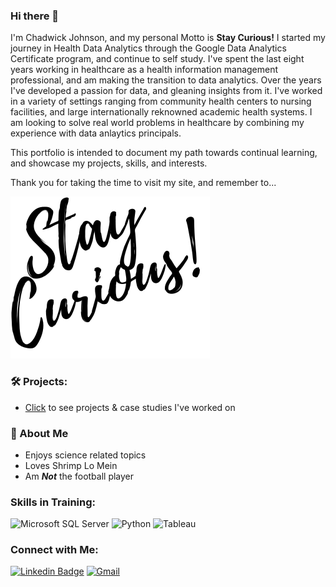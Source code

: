 ### Hi there 👋
I'm Chadwick Johnson, and my personal Motto is **Stay Curious!** I started my journey in Health Data Analytics through the Google Data Analytics Certificate program, and continue to self study. I've spent the last eight years working in healthcare as a health information management professional, and am making the transition to data analytics. Over the years I've developed a passion for data, and gleaning insights from it. I've worked in a variety of settings ranging from community health centers to nursing facilities, and large internationally reknowned academic health systems. I am looking to solve real world problems in healthcare by combining my experience with data anlaytics principals. 

This portfolio is intended to document my path towards continual learning, and showcase my projects, skills, and interests.

Thank you for taking the time to visit my site, and remember to...

![Image](https://github.com/cgjohnso/cgjohnso.gethub.io/blob/main/images/staycurious.png)

### 🛠️ Projects:

- [Click](https://cgjohnso.github.io/cgjohnso.gethub.io/) to see projects & case studies I've worked on

### 🚨 About Me

- Enjoys science related topics
- Loves Shrimp Lo Mein
- Am ***Not*** the football player




### Skills in Training:

![Microsoft SQL Server](https://img.shields.io/badge/Microsoft_SQL_Server-CC2927?style=for-the-badge&logo=microsoft-sql-server&logoColor=white)
![Python](https://img.shields.io/badge/Python-3776AB?style=for-the-badge&logo=python&logoColor=white)
![Tableau](https://img.shields.io/badge/Tableau-E97627?style=for-the-badge&logo=Tableau&logoColor=white)

### Connect with Me:
[![Linkedin Badge](https://img.shields.io/badge/LinkedIn-0077B5?style=for-the-badge&logo=linkedin&logoColor=white)](https://www.linkedin.com/in/chadwickgjohnson/)
[![Gmail](https://img.shields.io/badge/Gmail-D14836?style=for-the-badge&logo=gmail&logoColor=white)](mailto:chadwickgjohnson@gmail.com)







<!--
**cgjohnso/cgjohnso** is a ✨ _special_ ✨ repository because its `README.md` (this file) appears on your GitHub profile.

Here are some ideas to get you started:

- 🔭 I’m currently working on ...
- 🌱 I’m currently learning ...
- 👯 I’m looking to collaborate on ...
- 🤔 I’m looking for help with ...
- 💬 Ask me about ...
- 📫 How to reach me: ...
- 😄 Pronouns: ...
- ⚡ Fun fact: ...
-->
